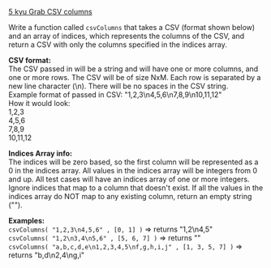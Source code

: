 [5 kyu Grab CSV columns](https://www.codewars.com/kata/5276c0f3f4bfbd5aae0001ad)

Write a function called `csvColumns` that takes a  CSV (format shown below) and an array of indices, which represents the columns of the  CSV, and return a CSV with only the columns specified in the indices array.

<b>CSV format:</b> <br/>
The CSV passed in will be a string and will have one or more columns, and one or more rows. The CSV will be of size NxM. Each row is separated by a new line  character (\n). There will be no spaces in the CSV string.<br/>
Example format of passed in CSV: "1,2,3\n4,5,6\n7,8,9\n10,11,12" <br/>
How it would look: <br/>
1,2,3<br/>
4,5,6<br/>
7,8,9<br/>
10,11,12

<b>Indices Array info:</b> <br/>
The indices will be zero based, so the first column will be represented as a 0 in the indices array. All values in the indices array will be integers from 0 and up. All test cases will have an indices array of one or more integers. Ignore indices that map to a column that doesn't exist. If all the values in the indices array do NOT map to any existing column, return an  empty string ("").

<b>Examples:</b> <br/>
`csvColumns( "1,2,3\n4,5,6" , [0, 1] )` => returns "1,2\n4,5" <br/>
`csvColumns( "1,2\n3,4\n5,6" , [5, 6, 7] )` => returns "" <br/>
`csvColumns( "a,b,c,d,e\n1,2,3,4,5\nf,g,h,i,j" , [1, 3, 5, 7] )` => returns "b,d\n2,4\ng,i"